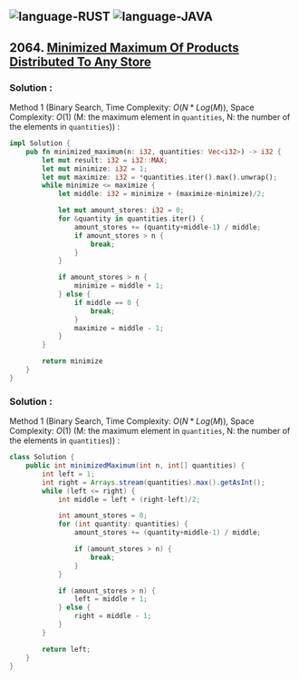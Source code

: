 ![language-RUST](https://img.shields.io/badge/RUST-8d4004?style=for-the-badge&logo=RUST)
![language-JAVA](https://img.shields.io/badge/Java-ED8B00?style=for-the-badge&logo=openjdk)
---

## 2064. [Minimized Maximum Of Products Distributed To Any Store](https://leetcode.com/problems/minimized-maximum-of-products-distributed-to-any-store)

### Solution :

Method 1 (Binary Search, Time Complexity: $O(N*Log(M))$, Space Complexity: $O(1)$ (M: the maximum element in `quantities`, N: the number of the elements in `quantities`)) :
```rust
impl Solution {
    pub fn minimized_maximum(n: i32, quantities: Vec<i32>) -> i32 {
        let mut result: i32 = i32::MAX;
        let mut minimize: i32 = 1;
        let mut maximize: i32 = *quantities.iter().max().unwrap();
        while minimize <= maximize {
            let middle: i32 = minimize + (maximize-minimize)/2;

            let mut amount_stores: i32 = 0;
            for &quantity in quantities.iter() {
                amount_stores += (quantity+middle-1) / middle;
                if amount_stores > n {
                    break;
                }
            }

            if amount_stores > n {
                minimize = middle + 1;
            } else {
                if middle == 0 {
                    break;
                }
                maximize = middle - 1;
            }
        }

        return minimize
    }
}
```

### Solution :

Method 1 (Binary Search, Time Complexity: $O(N*Log(M))$, Space Complexity: $O(1)$ (M: the maximum element in `quantities`, N: the number of the elements in `quantities`)) :
```java
class Solution {
    public int minimizedMaximum(int n, int[] quantities) {
        int left = 1;
        int right = Arrays.stream(quantities).max().getAsInt();
        while (left <= right) {
            int middle = left + (right-left)/2;

            int amount_stores = 0;
            for (int quantity: quantities) {
                amount_stores += (quantity+middle-1) / middle;

                if (amount_stores > n) {
                    break;
                }
            }

            if (amount_stores > n) {
                left = middle + 1;
            } else {
                right = middle - 1;
            }
        }

        return left;
    }
}
```
